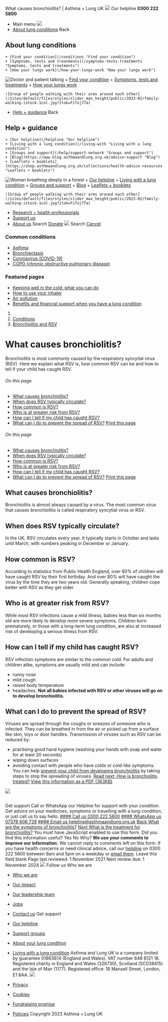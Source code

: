 
What causes bronchiolitis? | Asthma + Lung UK
 [![](/themes/custom/asthma-lung-uk/images/aluk-logo.png)](/ "Homepage")
 Our helpline **0300 222 5800**
* Main menu
![](/wingsuit/asthma-lung-uk/images/aluk-logo.png)
* [About lung conditions](#about "About lung conditions")
 Back
 
## About lung conditions
	+ [Find your condition](/conditions "Find your condition")
	+ [Symptoms, tests and treatments](/symptoms-tests-treatments "Symptoms, tests and treatments")
	+ [How your lungs work](/how-your-lungs-work "How your lungs work")
![Doctor and patient talking](/sites/default/files/styles/slider_max_height/public/2023-02/119589.jpg?itok=IfMKqhqJ)
	+ [Find your condition](/conditions)
	+ [Symptoms, tests and treatments](/symptoms-tests-treatments)
	+ [How your lungs work](/how-your-lungs-work)
	
	
	![Group of people walking with their arms around each other](/sites/default/files/styles/slider_max_height/public/2023-02/family-walking-istock-1col.jpg?itok=FiToj77a)
* [Help + guidance](#get-support "Help + guidance")
 Back
 
## Help + guidance
	+ [Our helpline](/helpline "Our helpline")
	+ [Living with a lung condition](/living-with "Living with a lung condition")
	+ [Groups and support](/help/support-network "Groups and support")
	+ [Blog](https://www.blog.asthmaandlung.org.uk/advice-support "Blog")
	+ [Leaflets + booklets](https://shop.asthmaandlung.org.uk/collections/health-advice-resources "Leaflets + booklets")
![Woman breathing deeply in a forest](/sites/default/files/styles/slider_max_height/public/2023-02/A%2BLUK%20Generic73.jpg?itok=IY-jWei3)
	+ [Our helpline](/helpline)
	+ [Living with a lung condition](/living-with)
	+ [Groups and support](/help/support-network)
	+ [Blog](https://www.blog.asthmaandlung.org.uk/advice-support)
	+ [Leaflets + booklets](https://shop.asthmaandlung.org.uk/collections/health-advice-resources "Leaflets and booklets about lung conditions")
	
	
	![Group of people walking with their arms around each other](/sites/default/files/styles/slider_max_height/public/2023-02/family-walking-istock-1col.jpg?itok=FiToj77a)
* [Research + health professionals](/research-health-professionals "Research + health professionals")
* [Support us](/support-us "Support us")
* [About us](/about-us "About us")
Search
[Donate](https://action.asthmaandlung.org.uk/page/99720/donate/1?ea_tracking_id=General_WebsiteALUK_Header_Regular "Donate") 
 [![](/themes/custom/asthma-lung-uk/images/aluk-logo.png)](/ "Homepage")
Search
[Cancel](#)
### Common conditions
* [Asthma](/conditions/asthma)
* [Bronchiectasis](/conditions/bronchiectasis)
* [Coronavirus (COVID-19)](/conditions/coronavirus)
* [COPD (chronic obstructive pulmonary disease)](/conditions/copd-chronic-obstructive-pulmonary-disease)
### Featured pages
* [Keeping well in the cold: what you can do](/living-with/cold-weather)
* [How to use your inhaler](/living-with/inhaler-videos)
* [Air pollution](/living-with/air-pollution)
* [Benefits and financial support when you have a lung condition](/living-with/benefits)
1. 
3. [Conditions](/conditions)
5. [Bronchiolitis and RSV](/conditions/bronchiolitis)
# What causes bronchiolitis?
Bronchiolitis is most commonly caused by the respiratory syncytial virus (RSV). Here we explain what RSV is, how common RSV can be and how to tell if your child has caught RSV.
###### On this page
* [What causes bronchiolitis?](#causes)
* [When does RSV typically circulate?](#rsv-circulation)
* [How common is RSV?](#common)
* [Who is at greater risk from RSV?](#risk)
* [How can I tell if my child has caught RSV?](#symptoms)
* [What can I do to prevent the spread of RSV?](#prevention)
[Print this page](javascript:window.print();) 
###### On this page
* [What causes bronchiolitis?](#causes)
* [When does RSV typically circulate?](#rsv-circulation)
* [How common is RSV?](#common)
* [Who is at greater risk from RSV?](#risk)
* [How can I tell if my child has caught RSV?](#symptoms)
* [What can I do to prevent the spread of RSV?](#prevention)
[Print this page](javascript:window.print();) 
## What causes bronchiolitis?
Bronchiolitis is almost always caused by a virus. The most common virus that causes bronchiolitis is called respiratory syncytial virus or RSV.
## When does RSV typically circulate?
In the UK, RSV circulates every year. It typically starts in October and lasts until March, with numbers peaking in December or January.
## How common is RSV?
According to statistics from Public Health England, over 60% of children will have caught RSV by their first birthday. And over 80% will have caught the virus by the time they are two years old. Generally speaking, children cope better with RSV as they get older.
## Who is at greater risk from RSV?
While most RSV infections cause a mild illness, babies less than six months old are more likely to develop more severe symptoms. Children born prematurely, or those with a long-term lung condition, are also at increased risk of developing a serious illness from RSV.
## How can I tell if my child has caught RSV?
RSV infection symptoms are similar to the common cold. For adults and children alike, symptoms are usually mild and can include: 
* runny nose
* mild cough
* raised body temperature
* headaches.
**Not all babies infected with RSV or other viruses will go on to develop bronchiolitis.**
## What can I do to prevent the spread of RSV?
Viruses are spread through the coughs or sneezes of someone who is infected. They can be breathed in from the air or picked up from a surface like skin, toys or door handles.
Transmission of viruses such as RSV can be reduced by:
* practising good hand hygiene (washing your hands with soap and water for at least 20 seconds)
* wiping down surfaces
* avoiding contact with people who have colds or cold-like symptoms.
You can help [prevent your child from developing bronchiolitis](https://www.blf.org.uk/support-for-you/bronchiolitis/prevention) by taking steps to stop the spreading of viruses.
[Read next: How is bronchiolitis treated?](https://www.blf.org.uk/support-for-you/bronchiolitis/treatment)
[View this information as a PDF (363KB)](https://www.blf.org.uk/sites/default/files/Bronchiolitis_downloadablePDF_3ed.pdf)
 
![](/themes/custom/asthma-lung-uk/images/slash-forward.png)
## 
 Get support
Call or WhatsApp our Helpline for support with your condition. Get advice on your medicines, symptoms or travelling with a lung condition, or just call us to say hello.
[#### Call us
 0300 222 5800](tel:+443002225800)
[#### WhatsApp us
 07378 606 728](https://wa.me/447378606728)
[#### Email us
 helpline@asthmaandlung.org.uk](mailto:helpline@asthmaandlung.org.uk)
[Back
What are the symptoms of bronchiolitis?](/conditions/bronchiolitis/symptoms)
[Next
What is the treatment for bronchiolitis?](/conditions/bronchiolitis/treatment)
You must have JavaScript enabled to use this form.
Did you find this information useful?
Yes
No
Why?
**We use your comments to improve our information.** We cannot reply to comments left on this form. If you have health concerns or need clinical advice, call our [helpline](/helpline) on 0300 222 5800 between 9am and 5pm on a weekday or [email them](/helpline).
Leave this field blank
Page last reviewed: 
1 November 2021
Next review due: 
1 November 2024
 [![](/sites/default/files/2023-01/footer-logo%20%281%29.png)](/ "Homepage")
Follow us
 Who we are
 
* [Who we are](/about-us/who-we-are)
* [Our impact](/about-us/our-impact)
* [Our leadership team](/about-us/our-leadership-team)
* [Jobs](/work-us)
* [Contact us](/about-us/contact-us)
 Get support
 
* [Our helpline](/helpline)
* [Support groups](/help/support-network)
* [About your lung condition](/conditions)
* [Living with a lung condition](/living-with)
Asthma and Lung UK is a company limited by guarantee 01863614 (England and Wales). VAT number 648 8121 18.
Registered charity in England and Wales (326730), Scotland (SC038415) and the Isle of Man (1177). Registered office: 18 Mansell Street, London, E1 8AA.
[![](/sites/default/files/2023-01/reg-logo%20%281%29.png)](https://www.fundraisingregulator.org.uk)
![]()
![]()
* [Privacy](/privacy-policy)
* [Cookies](/cookies-how-we-use-them)
* [Fundraising promise](/fundraising-promise)
* [Policies](/about-us/policies)
 Copyright 2023 Asthma + Lung UK
 
